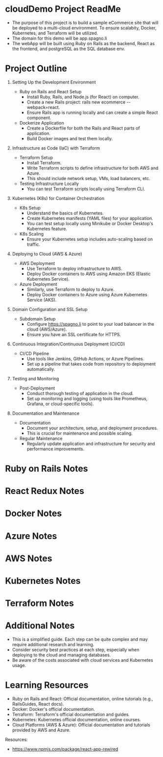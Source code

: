 # cloudDemo Project ReadMe

* The purpose of this project is to build a sample eCommerce site that will be deployed to a multi-cloud environment. To ensure scalabity, Docker, Kubernetes, and Terraform will be utilized.
* The domain for this demo will be app.spagno.li
* The webApp will be built using Ruby on Rails as the backend, React as the frontend, and postgreSQL as the SQL database env.


# Project Outline
1. Setting Up the Development Environment
    * Ruby on Rails and React Setup
        - Install Ruby, Rails, and Node.js (for React) on computer.
        - Create a new Rails project: rails new ecommerce --webpack=react.
        - Ensure Rails app is running locally and can create a simple React component.
    * Dockerize Application
        - Create a Dockerfile for both the Rails and React parts of application.
        - Build Docker images and test them locally.

2. Infrastructure as Code (IaC) with Terraform
    * Terraform Setup
        - Install Terraform.
        - Write Terraform scripts to define infrastructure for both AWS and Azure.
        - This should include network setup, VMs, load balancers, etc.
    * Testing Infrastructure Locally
        - You can test Terraform scripts locally using Terraform CLI.

3. Kubernetes (K8s) for Container Orchestration
    * K8s Setup
        - Understand the basics of Kubernetes.
        - Create Kubernetes manifests (YAML files) for your application.
        - You can test setup locally using Minikube or Docker Desktop's Kubernetes feature.
    * K8s Scaling
        - Ensure your Kubernetes setup includes auto-scaling based on traffic.

4. Deploying to Cloud (AWS & Azure)
    * AWS Deployment
        - Use Terraform to deploy infrastructure to AWS.
        - Deploy Docker containers to AWS using Amazon EKS (Elastic Kubernetes Service).
    * Azure Deployment
        - Similarly, use Terraform to deploy to Azure.
        - Deploy Docker containers to Azure using Azure Kubernetes Service (AKS).

5. Domain Configuration and SSL Setup
    * Subdomain Setup
        - Configure https://spagno.li to point to your load balancer in the cloud (AWS/Azure).
        - Ensure you have an SSL certificate for HTTPS.

6. Continuous Integration/Continuous Deployment (CI/CD)
    * CI/CD Pipeline
        - Use tools like Jenkins, GitHub Actions, or Azure Pipelines.
        - Set up a pipeline that takes code from repository to deployment automatically.

7. Testing and Monitoring
    * Post-Deployment
        - Conduct thorough testing of application in the cloud.
        - Set up monitoring and logging (using tools like Prometheus, Grafana, or cloud-specific tools).

8. Documentation and Maintenance
    * Documentation
        - Document your architecture, setup, and deployment procedures.
        - This is crucial for maintenance and possible scaling.
    * Regular Maintenance
        - Regularly update application and infrastructure for security and performance improvements.

# Ruby on Rails Notes

# React Redux Notes

# Docker Notes

# Azure Notes

# AWS Notes

# Kubernetes Notes

# Terraform Notes

# Additional Notes
* This is a simplified guide. Each step can be quite complex and may require additional research and learning.
* Consider security best practices at each step, especially when deploying to the cloud and managing databases.
* Be aware of the costs associated with cloud services and Kubernetes usage.

# Learning Resources
* Ruby on Rails and React: Official documentation, online tutorials (e.g., RailsGuides, React docs).
* Docker: Docker's official documentation.
* Terraform: Terraform's official documentation and guides.
* Kubernetes: Kubernetes official documentation, online courses.
* Cloud Platforms (AWS & Azure): Official documentation and tutorials provided by AWS and Azure.


Resources:
* https://www.npmjs.com/package/react-app-rewired
